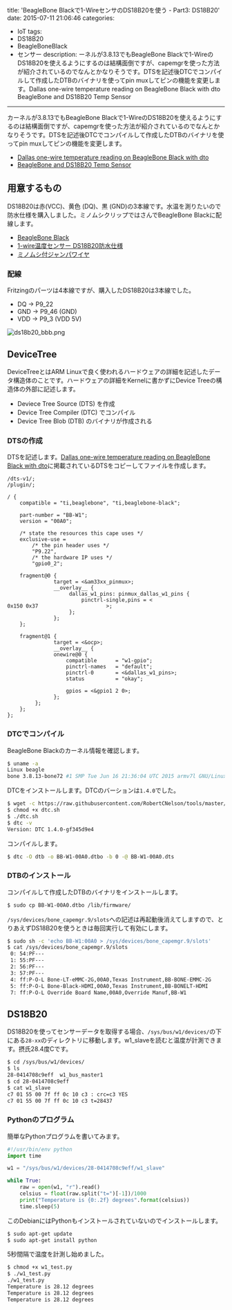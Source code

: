 title: 'BeagleBone Blackで1-WireセンサのDS18B20を使う - Part3: DS18B20'
date: 2015-07-11 21:06:46
categories:
 - IoT
tags:
 - DS18B20
 - BeagleBoneBlack
 - センサー
description: ーネルが3.8.13でもBeagleBone Blackで1-WireのDS18B20を使えるようにするのは結構面倒ですが、capemgrを使った方法が紹介されているのでなんとかなりそうです。DTSを記述後DTCでコンパイルして作成したDTBのバイナリを使ってpin muxしてピンの機能を変更します。Dallas one-wire temperature reading on BeagleBone Black with dto BeagleBone and DS18B20 Temp Sensor

---

カーネルが3.8.13でもBeagleBone Blackで1-WireのDS18B20を使えるようにするのは結構面倒ですが、capemgrを使った方法が紹介されているのでなんとかなりそうです。DTSを記述後DTCでコンパイルして作成したDTBのバイナリを使ってpin muxしてピンの機能を変更します。


* [Dallas one-wire temperature reading on BeagleBone Black with dto](http://hipstercircuits.com/dallas-one-wire-temperature-reading-on-beaglebone-black-with-dto/)
* [BeagleBone and DS18B20 Temp Sensor](http://robogoby.blogspot.jp/2014/05/beaglebone-and-ds18b20-temp-sensor.html)

<!-- more -->

## 用意するもの

DS18B20は赤(VCC)、黄色 (DQ)、黒 (GND)の3本線です。水温を測りたいので防水仕様を購入しました。ミノムシクリップではさんでBeagleBone Blackに配線します。

* [BeagleBone Black](http://beagleboard.org/black)
* [1-wire温度センサー DS18B20防水仕様](http://victory7.com/?pid=65664796)
* [ミノムシ付ジャンパワイヤ](http://www.amazon.co.jp/dp/B00J2QP22E)


### 配線

Fritzingのパーツは4本線ですが、購入したDS18B20は3本線でした。


* DQ  -> P9_22
* GND -> P9_46 (GND)
* VDD -> P9_3  (VDD 5V)


![ds18b20_bbb.png](/2015/07/11/beagleboneblack-ds18b20/ds18b20_bbb.png)

## DeviceTree

DeviceTreeとはARM Linuxで良く使われるハードウェアの詳細を記述したデータ構造体のことです。ハードウェアの詳細をKernelに書かずにDevice Treeの構造体の外部に記述します。

* Deviece Tree Source (DTS) を作成
* Device Tree Compiler (DTC) でコンパイル
* Device Tree Blob (DTB) のバイナリが作成される


### DTSの作成

DTSを記述します。[Dallas one-wire temperature reading on BeagleBone Black with dto](http://hipstercircuits.com/dallas-one-wire-temperature-reading-on-beaglebone-black-with-dto/)に掲載されているDTSをコピーしてファイルを作成します。


```text BB-W1-00A0.dts
/dts-v1/;
/plugin/;

/ {
	compatible = "ti,beaglebone", "ti,beaglebone-black";

	part-number = "BB-W1";
	version = "00A0";

	/* state the resources this cape uses */
	exclusive-use =
		/* the pin header uses */
		"P9.22",
		/* the hardware IP uses */
		"gpio0_2";

	fragment@0 {
               target = <&am33xx_pinmux>;
               __overlay__ {
					dallas_w1_pins: pinmux_dallas_w1_pins {
						pinctrl-single,pins = < 							0x150 0x37 						>;
					};
               };
	};

	fragment@1 {
               target = <&ocp>;
               __overlay__ {
		       onewire@0 {
			       compatible      = "w1-gpio";
			       pinctrl-names   = "default";
			       pinctrl-0       = <&dallas_w1_pins>;
			       status          = "okay";

			       gpios = <&gpio1 2 0>;
		       };
         };
	};
};
```


### DTCでコンパイル

BeagleBone Blackのカーネル情報を確認します。

``` bash
$ uname -a
Linux beagle
bone 3.8.13-bone72 #1 SMP Tue Jun 16 21:36:04 UTC 2015 armv7l GNU/Linux
```

DTCをインストールします。DTCのバーションは`1.4.0`でした。

``` bash
$ wget -c https://raw.githubusercontent.com/RobertCNelson/tools/master/pkgs/dtc.sh
$ chmod +x dtc.sh
$ ./dtc.sh
$ dtc -v
Version: DTC 1.4.0-gf345d9e4
```

コンパイルします。

```bash
$ dtc -O dtb -o BB-W1-00A0.dtbo -b 0 -@ BB-W1-00A0.dts
```

### DTBのインストール

コンパイルして作成したDTBのバイナリをインストールします。

```bash
$ sudo cp BB-W1-00A0.dtbo /lib/firmware/
```

`/sys/devices/bone_capemgr.9/slots`への記述は再起動後消えてしますので、とりあえずDS18B20を使うときは毎回実行して有効にします。

```bash
$ sudo sh -c 'echo BB-W1:00A0 > /sys/devices/bone_capemgr.9/slots'
$ cat /sys/devices/bone_capemgr.9/slots
 0: 54:PF---
 1: 55:PF---
 2: 56:PF---
 3: 57:PF---
 4: ff:P-O-L Bone-LT-eMMC-2G,00A0,Texas Instrument,BB-BONE-EMMC-2G
 5: ff:P-O-L Bone-Black-HDMI,00A0,Texas Instrument,BB-BONELT-HDMI
 7: ff:P-O-L Override Board Name,00A0,Override Manuf,BB-W1
```


## DS18B20

DS18B20を使ってセンサーデータを取得する場合、`/sys/bus/w1/devices/`の下にある`28-xx`のディレクトリに移動します。w1_slaveを読むと温度が計測できます。摂氏28.4度Cです。

```bash
$ cd /sys/bus/w1/devices/
$ ls 
28-0414708c9eff  w1_bus_master1
$ cd 28-0414708c9eff
$ cat w1_slave
c7 01 55 00 7f ff 0c 10 c3 : crc=c3 YES
c7 01 55 00 7f ff 0c 10 c3 t=28437
```

### Pythonのプログラム

簡単なPythonプログラムを書いてみます。

```python w1_test.py
#!/usr/bin/env python
import time

w1 = "/sys/bus/w1/devices/28-0414708c9eff/w1_slave"

while True:
    raw = open(w1, "r").read()
    celsius = float(raw.split("t=")[-1])/1000
    print("Temperature is {0:.2f} degrees".format(celsius))
    time.sleep(5)
```

このDebianにはPythonもインストールされていないのでインストールします。

```bash
$ sudo apt-get update
$ sudo apt-get install python
```

5秒間隔で温度を計測し始めました。

```bash
$ chmod +x w1_test.py
$ ./w1_test.py
./w1_test.py
Temperature is 28.12 degrees
Temperature is 28.12 degrees
Temperature is 28.12 degrees
```
